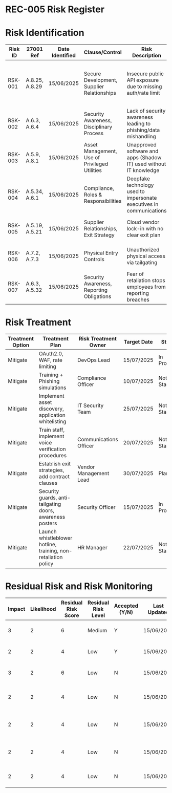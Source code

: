 # REC-005 Risk Register
# Risk Identification

| Risk ID  | 27001 Ref        | Date Identified | Clause/Control                        | Risk Description                                                  | Asset(s) Affected                                                | Asset Type                  | Vulnerability                | Threat                            | Outcome/Consequence                      | CIA     | Existing Control              | Control Effectiveness | Impact | Likelihood | Risk (Score) | Risk Level | Risk Owner            |
|----------|------------------|-----------------|--------------------------------------|------------------------------------------------------------------|------------------------------------------------------------------|----------------------------|-----------------------------|-----------------------------------|-----------------------------------------|---------|------------------------------|----------------------|--------|------------|--------------|------------|----------------------|
| RSK-001  | A.8.25, A.8.29   | 15/06/2025      | Secure Development, Supplier Relationships | Insecure public API exposure due to missing auth/rate limit      | API Gateway, Backend Microservices, Customer Data, Authentication System | Technical                  | No auth, no rate limit       | Unauthorized access, DoS           | Data leakage, impersonation              | C, A     | JWT tokens, IP filter        | Medium               | 4      | 3          | 12           | High       | Head of Engineering   |
| RSK-002  | A.6.3, A.6.4     | 15/06/2025      | Security Awareness, Disciplinary Process  | Lack of security awareness leading to phishing/data mishandling  | Employees (Staff Users), Email System, Client Data, Workstations | Human/Information/Technical | No structured training       | Phishing, human error              | Reputational loss, data breach           | C, I     | Onboarding guidance only     | Low                  | 3      | 4          | 12           | High       | HR Manager            |
| RSK-003  | A.5.9, A.8.1     | 15/06/2025      | Asset Management, Use of Privileged Utilities | Unapproved software and apps (Shadow IT) used without IT knowledge | Employee Workstations, Cloud Services                            | Technical/Information       | Lack of inventory control    | Data exfiltration, compliance violation | Unmonitored data flow, IP loss           | C, I     | Basic endpoint logging       | Low                  | 4      | 3          | 12           | High       | IT Manager            |
| RSK-004  | A.5.34, A.6.1    | 15/06/2025      | Compliance, Roles & Responsibilities      | Deepfake technology used to impersonate executives in communications | Email Accounts, Social Media Profiles, Voice Call Systems       | Information/Communications  | Lack of verification controls | Social engineering, fraud          | Financial loss, reputational damage       | I, A     | Email SPF/DKIM only          | Low                  | 4      | 4          | 16           | High       | Legal/Comms Lead      |
| RSK-005  | A.5.19, A.5.21   | 15/06/2025      | Supplier Relationships, Exit Strategy     | Cloud vendor lock-in with no clear exit plan                      | Hosted Cloud Platform, Vendor-hosted Data                        | Technical/Business          | No multi-cloud strategy      | Vendor monopoly, service denial    | Data unavailability, high exit costs      | A       | Basic SLA, no exit clauses   | Low                  | 3      | 3          | 9            | Medium     | CTO                  |
| RSK-006  | A.7.2, A.7.3     | 15/06/2025      | Physical Entry Controls                    | Unauthorized physical access via tailgating                       | Office Premises, Data Center Access Areas                        | Physical                    | No tailgating awareness      | Intruder, insider threat           | Asset theft, compromise of infrastructure | C, A     | Badge access system only     | Medium               | 3      | 3          | 9            | Medium     | Facilities Manager    |
| RSK-007  | A.6.3, A.5.32    | 15/06/2025      | Security Awareness, Reporting Obligations  | Fear of retaliation stops employees from reporting breaches      | HR Systems, Whistleblower Channels                               | Human/Information           | No anonymous reporting channel | Unreported incidents               | Breach undetected, compliance violations  | C, I     | Informal reporting chain     | Low                  | 4      | 3          | 12           | High       | Compliance Officer    |

# Risk Treatment

| Treatment Option | Treatment Plan                                              | Risk Treatment Owner     | Target Date  | Status        |
|------------------|------------------------------------------------------------|-------------------------|--------------|---------------|
| Mitigate         | OAuth2.0, WAF, rate limiting                               | DevOps Lead             | 15/07/2025   | In Progress    |
| Mitigate         | Training + Phishing simulations                            | Compliance Officer      | 10/07/2025   | Not Started    |
| Mitigate         | Implement asset discovery, application whitelisting        | IT Security Team        | 25/07/2025   | Not Started    |
| Mitigate         | Train staff, implement voice verification procedures       | Communications Officer  | 20/07/2025   | Not Started    |
| Mitigate         | Establish exit strategies, add contract clauses            | Vendor Management Lead  | 30/07/2025   | Planned        |
| Mitigate         | Security guards, anti-tailgating doors, awareness posters  | Security Officer        | 15/07/2025   | In Progress    |
| Mitigate         | Launch whistleblower hotline, training, non-retaliation policy | HR Manager              | 22/07/2025   | Not Started    |

# Residual Risk and Risk Monitoring

| Impact | Likelihood | Residual Risk Score | Residual Risk Level | Accepted (Y/N) | Last Updated | Notes                               | Next Review Date |
|--------|------------|--------------------|--------------------|----------------|--------------|-------------------------------------|------------------|
| 3      | 2          | 6                  | Medium             | Y              | 15/06/2025   | Public APIs seeing probes           | 01/08/2025       |
| 2      | 2          | 4                  | Low                | Y              | 15/06/2025   | Needs formal training policy        | 01/08/2025       |
| 3      | 2          | 6                  | Low                | N              | 15/06/2025   | Shadow IT detected via network logs | 01/08/2025       |
| 2      | 2          | 4                  | Low                | N              | 15/06/2025   | CEO impersonated via AI voice call  | 01/08/2025       |
| 2      | 2          | 4                  | Low                | N              | 15/06/2025   | No alternative provider strategy    | 01/08/2025       |
| 2      | 2          | 4                  | Low                | N              | 15/06/2025   | Cleaning staff seen bypassing doors | 01/08/2025       |
| 2      | 2          | 4                  | Low                | N              | 15/06/2025   | No reports since last quarter       | 01/08/2025       |
